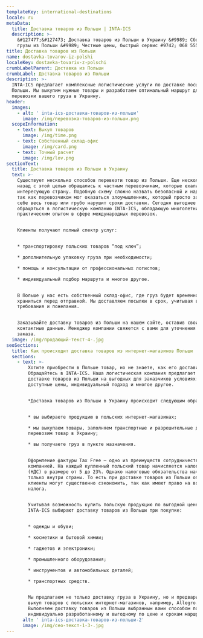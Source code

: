 ```yaml
---
templateKey: international-destinations
locale: ru
metaData:
  title: Доставка товаров из Польши | INTA-ICS
  description: >-
    &#127477;&#127473; Доставка товаров из Польши в Украину &#9989; Сборные
    грузы из Польши &#9989; Честные цены, быстрый сервис #9742; 068 555
title: Доставка товаров из Польши
name: dostavka-tovarov-iz-polshi
localeKey: dostavka-tovariv-z-polschi
crumbLabelParent: Доставка из Польши
crumbLabel: Доставка товаров из Польши
description: >-
  INTA-ICS предлагает комплексные логистические услуги по доставке посылок из
  Польши. Мы выкупим нужные товары и разработаем оптимальный маршрут для быстрой
  перевозки вашего груза в Украину.
header:
  images:
    - alt: ' inta-ics-доставка-товаров-из-польши'
      image: /img/перевозка-товаров-из-польши.png
  scopeInformation:
    - text: Выкуп товаров
      image: /img/time.png
    - text: Собственный склад-офис
      image: /img/card.png
    - text: Точный расчет
      image: /img/lov.png
sectionText:
  title: Доставка товаров из Польши в Украину
  text: >-
    Существует несколько способов перевезти товар из Польши. Еще несколько лет
    назад с этой целью обращались к частным перевозчикам, которые ехали через
    интересующую страну. Подобную схему сложно назвать безопасной и надежной,
    так как перевозчиком мог оказаться злоумышленник, который просто заберет
    себе весь товар или грубо нарушит сроки доставки. Сегодня выгоднее
    обращаться в логистическую компанию INTA-ICS, обладающую многолетним
    практическим опытом в сфере международных перевозок.


    Клиенты получают полный спектр услуг:


    * транспортировку польских товаров “под ключ”;

    * дополнительную упаковку груза при необходимости;

    * помощь и консультации от профессиональных логистов;

    * индивидуальный подбор маршрута и многое другое.


    В Польше у нас есть собственный склад-офис, где груз будет временно
    храниться перед отправкой. Мы доставляем посылки в срок, учитывая ваши
    требования и пожелания.


    Заказывайте доставку товаров из Польши на нашем сайте, оставив свои
    контактные данные. Менеджер компании свяжется с вами для уточнения деталей
    заказа.
  image: /img/продающий-текст-4-.jpg
seoSections:
  title: Как происходит доставка товаров из интернет-магазинов Польши
  sections:
    - text: >-
        Хотите приобрести в Польше товар, но не знаете, как его доставить?
        Обращайтесь в INTA-ICS. Наша логистическая компания предлагает услуги по
        доставке товаров из Польши на выгодных для заказчиков условиях:
        доступные цены, индивидуальный подход и многое другое.


        *Доставка товаров из Польши в Украину происходит следующим образом:*


        * вы выбираете продукцию в польских интернет-магазинах;

        * мы выкупаем товары, заполняем транспортные и разрешительные документы,
        перевозим товар в Украину;

        * вы получаете груз в пункте назначения.


        Оформление фактуры Tax Free — одно из преимуществ сотрудничества с нашей
        компанией. На каждый купленный польский товар начисляется налог VAT
        (НДС) в размере от 5 до 23%. Однако налоговые обязательства начисляются
        только внутри страны. То есть при доставке товаров из Польши оптом
        клиенты могут существенно сэкономить, так как имеют право на возврат
        налога.


        Учитывая возможность купить польскую продукцию по выгодной цене, клиенты
        INTA-ICS выбирают доставку товаров из Польши при покупке:


        * одежды и обуви;

        * косметики и бытовой химии;

        * гаджетов и электроники;

        * промышленного оборудования;

        * инструментов и автомобильных деталей;

        * транспортных средств.


        Мы предлагаем не только доставку груза в Украину, но и предварительный
        выкуп товаров с польских интернет-магазинов, например, Allegro.
        Выполняем доставку товаров из Польши выбранным вами способом по
        индивидуально разработанному и выгодному по цене и срокам маршруту.
      alt: ' inta-ics-доставка-товаров-из-польши-2'
      image: /img/сео-текст-1-3-.jpg
---
```

